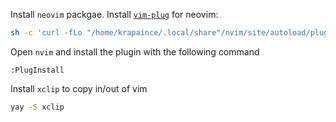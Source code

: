 Install `neovim` packgae.
Install [`vim-plug`](https://github.com/junegunn/vim-plug) for neovim:
```bash
sh -c 'curl -fLo "/home/krapaince/.local/share"/nvim/site/autoload/plug.vim --create-dirs        https://raw.githubusercontent.com/junegunn/vim-plug/master/plug.vim'
```

Open `nvim` and install the plugin with the following command
```
:PlugInstall
```

Install `xclip` to copy in/out of vim
```bash
yay -S xclip
```
